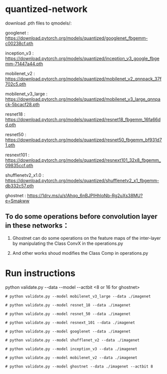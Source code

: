 # quantized-network

download .pth files to qmodels/:

googlenet           : https://download.pytorch.org/models/quantized/googlenet_fbgemm-c00238cf.pth

inception_v3        : https://download.pytorch.org/models/quantized/inception_v3_google_fbgemm-71447a44.pth

mobilenet_v2        : https://download.pytorch.org/models/quantized/mobilenet_v2_qnnpack_37f702c5.pth

mobilenet_v3_large  : https://download.pytorch.org/models/quantized/mobilenet_v3_large_qnnpack-5bcacf28.pth

resnet18            : https://download.pytorch.org/models/quantized/resnet18_fbgemm_16fa66dd.pth

resnet50            : https://download.pytorch.org/models/quantized/resnet50_fbgemm_bf931d71.pth

resnext101          : https://download.pytorch.org/models/quantized/resnext101_32x8_fbgemm_09835ccf.pth

shufflenetv2_x1.0   : https://download.pytorch.org/models/quantized/shufflenetv2_x1_fbgemm-db332c57.pth

ghostnet            : https://1drv.ms/u/s!Ahqo_6nBJPIHhloNb-Rg2uXs38MU?e=Smakww

## To do some operations before convolution layer in these networks：

1. Ghostnet can do some operations on the feature maps of the  inter-layer  by manipulating the Class ConvX in the operations.py

2. And other works  shoud modifies the Class Comp in operations.py

# Run instructions

python validate.py --data <imagenet foder location> --model <modelname> --actbit <8 or 16 for ghostnet>


    # python validate.py --model mobilenet_v3_large --data ./imagenet

    # python validate.py --model resnet_18 --data ./imagenet

    # python validate.py --model resnet_50 --data ./imagenet

    # python validate.py --model resnext_101 --data ./imagenet

    # python validate.py --model googlenet --data ./imagenet

    # python validate.py --model shufflenet_v2 --data ./imagenet

    # python validate.py --model inception_v3 --data ./imagenet

    # python validate.py --model mobilenet_v2 --data ./imagenet

    # python validate.py --model ghostnet --data ./imagenet --actbit 8
